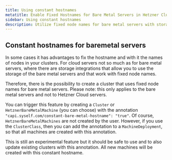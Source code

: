 ```yaml
---
title: Using constant hostnames
metatitle: Enable Fixed Hostnames for Bare Metal Servers in Hetzner Clusters
sidebar: Using constant hostnames
description: Utilize fixed node names for bare metal servers with storage integrations in your cloud server cluster configuration for seamless operations.
---
```


## Constant hostnames for baremetal servers

In some cases it has advantages to fix the hostname and with it the names of nodes in your clusters. For cloud servers not so much as for bare metal servers, where there are storage integrations that allow you to use the storage of the bare metal servers and that work with fixed node names.

Therefore, there is the possibility to create a cluster that uses fixed node names for bare metal servers. Please note: this only applies to the bare metal servers and not to Hetzner Cloud servers.

You can trigger this feature by creating a `Cluster` or `HetznerBareMetalMachine` (you can choose) with the annotation `"capi.syself.com/constant-bare-metal-hostname": "true"`. Of course, `HetznerBareMetalMachines` are not created by the user. However, if you use the `ClusterClass`, then you can add the annotation to a `MachineDeployment`, so that all machines are created with this annotation.

This is still an experimental feature but it should be safe to use and to also update existing clusters with this annotation. All new machines will be created with this constant hostname.
